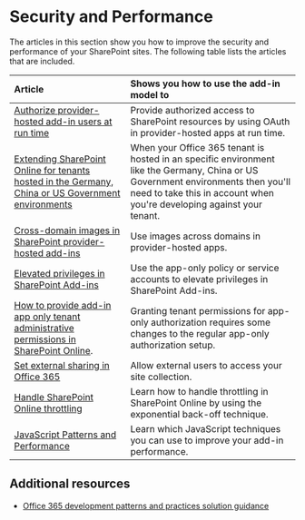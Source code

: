 # Security and Performance

The articles in this section show you how to improve the security and performance of your SharePoint sites. The following table lists the articles that are included.

|**Article**|**Shows you how to use the add-in model to**|
|:-----|:-----|
|[Authorize provider-hosted add-in users at run time](authorize-provider-hosted-add-in-users-at-run-time-by-using-oauth.md)|Provide authorized access to SharePoint resources by using OAuth in provider-hosted apps at run time.|
| [Extending SharePoint Online for tenants hosted in the Germany, China or US Government environments](Extending-SharePoint-Online-for-Germany-China-USGovernment-environments.md) | When your Office 365 tenant is hosted in an specific environment like the Germany, China or US Government environments then you'll need to take this in account when you're developing against your tenant.|
|[Cross-domain images in SharePoint provider-hosted add-ins](cross-domain-images-in-sharepoint-provider-hosted-add-ins.md)|Use images across domains in provider-hosted apps.|
|[Elevated privileges in SharePoint Add-ins](elevated-privileges-in-sharepoint-add-ins.md)|Use the app-only policy or service accounts to elevate privileges in SharePoint Add-ins.|
|[How to provide add-in app only tenant administrative permissions in SharePoint Online](how-to-provide-add-in-app-only-tenant-administrative-permissions-in-sharepoint-online.md).| Granting tenant permissions for app-only authorization requires some changes to the regular app-only authorization setup. |
|[Set external sharing in Office 365](Set-external-sharing-on-site-collections-in-Office-365.md)|Allow external users to access your site collection.|
|[Handle SharePoint Online throttling ](Handle-SharePoint-Online-throttling-by-using-exponential-back-off.md) | Learn how to handle throttling in SharePoint Online by using the exponential back-off technique. |
|[JavaScript Patterns and Performance ](javascript-patterns-and-performance.md)| Learn which JavaScript techniques you can use to improve your add-in performance.

## Additional resources
<a name="bk_addresources"> </a>

- [Office 365 development patterns and practices solution guidance](Office-365-development-patterns-and-practices-solution-guidance.md)
